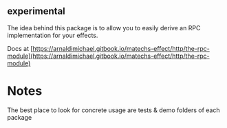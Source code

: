 ## experimental

The idea behind this package is to allow you to easily derive an RPC implementation for your effects.

Docs at [https://arnaldimichael.gitbook.io/matechs-effect/http/the-rpc-module](https://arnaldimichael.gitbook.io/matechs-effect/http/the-rpc-module)

# Notes
The best place to look for concrete usage are tests & demo folders of each package


